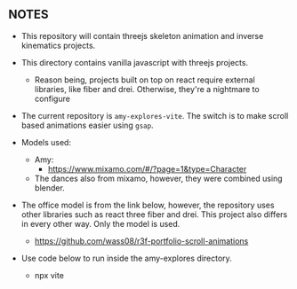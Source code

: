 ## NOTES
  * This repository will contain threejs skeleton animation and inverse kinematics projects.
  * This directory contains vanilla javascript with threejs projects.
    + Reason being, projects built on top on react require external libraries, like fiber and drei. Otherwise, they're a nightmare to configure
  * The current repository is `amy-explores-vite`. The switch is to make scroll based animations easier using  `gsap`. 
  * Models used:
    + Amy: 
      - https://www.mixamo.com/#/?page=1&type=Character
    + The dances also from mixamo, however, they were combined using blender.
  * The office model is from the link below, however, the repository uses other libraries such as react three fiber and drei. This project also differs in every other way. Only the model is used.
    + https://github.com/wass08/r3f-portfolio-scroll-animations
    
  
  * Use code below to run inside the amy-explores directory.
    + npx vite